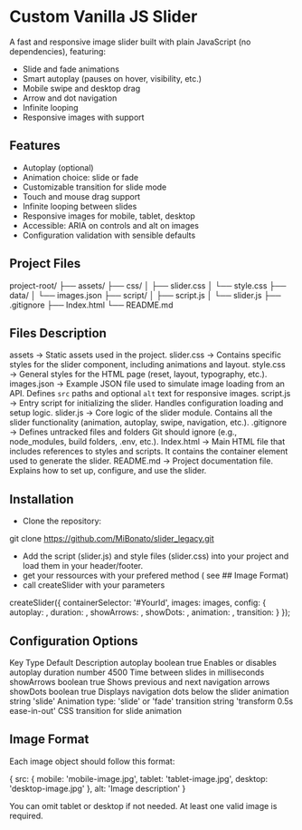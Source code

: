 # Custom Vanilla JS Slider

A fast and responsive image slider built with plain JavaScript (no dependencies), featuring:
- Slide and fade animations
- Smart autoplay (pauses on hover, visibility, etc.)
- Mobile swipe and desktop drag
- Arrow and dot navigation
- Infinite looping
- Responsive images with <picture> support

## Features

- Autoplay (optional)
- Animation choice: slide or fade
- Customizable transition for slide mode
- Touch and mouse drag support
- Infinite looping between slides
- Responsive images for mobile, tablet, desktop
- Accessible: ARIA on controls and alt on images
- Configuration validation with sensible defaults

## Project Files 

project-root/
├── assets/
├── css/
│   ├── slider.css
│   └── style.css
├── data/
│   └── images.json
├── script/
│    ├── script.js
│    └── slider.js
├── .gitignore
├── Index.html
└── README.md


## Files Description

assets          → Static assets used in the project.
slider.css      → Contains specific styles for the slider component, including animations and layout.
style.css       → General styles for the HTML page (reset, layout, typography, etc.).
images.json     → Example JSON file used to simulate image loading from an API. Defines `src` paths and optional `alt` text for responsive images.
script.js       → Entry script for initializing the slider. Handles configuration loading and setup logic.
slider.js       → Core logic of the slider module. Contains all the slider functionality (animation, autoplay, swipe, navigation, etc.).
.gitignore      → Defines untracked files and folders Git should ignore (e.g., node_modules, build folders, .env, etc.).
Index.html      → Main HTML file that includes references to styles and scripts. It contains the container element used to generate the slider.
README.md       → Project documentation file. Explains how to set up, configure, and use the slider.


## Installation

- Clone the repository:

git clone https://github.com/MiBonato/slider_legacy.git

- Add the script (slider.js) and style files (slider.css) into your project and load them in your header/footer.
- get your ressources with your prefered method ( see ## Image Format)
- call createSlider with your parameters

createSlider({
    containerSelector: '#YourId',
    images: images,
    config: {
      autoplay: ,
      duration: ,
      showArrows: ,
      showDots: ,
      animation: ,
      transition: 
    }
  });


## Configuration Options
Key	            Type	    Default	                        Description
autoplay	    boolean	    true	                        Enables or disables autoplay
duration	    number	    4500	                        Time between slides in milliseconds
showArrows	    boolean	    true	                        Shows previous and next navigation arrows
showDots	    boolean	    true	                        Displays navigation dots below the slider
animation	    string	    'slide'	                        Animation type: 'slide' or 'fade'
transition	    string	    'transform 0.5s ease-in-out'	CSS transition for slide animation

## Image Format
Each image object should follow this format:

{
  src: {
    mobile: 'mobile-image.jpg',
    tablet: 'tablet-image.jpg',
    desktop: 'desktop-image.jpg'
  },
  alt: 'Image description'
}

You can omit tablet or desktop if not needed. At least one valid image is required.
